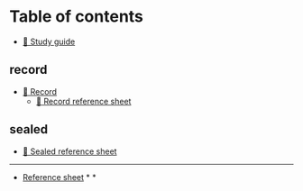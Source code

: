 # Table of contents

* [📖 Study guide](README.md)

## record

* [📘 Record](record/record-description.md)
  * [📎 Record reference sheet](record/record-reference-sheet.md)

## sealed

* [📎 Sealed reference sheet](sealed/sealed-reference-sheet.md)

***

* [Reference sheet](reference-sheet/README.md)
  *
  *
